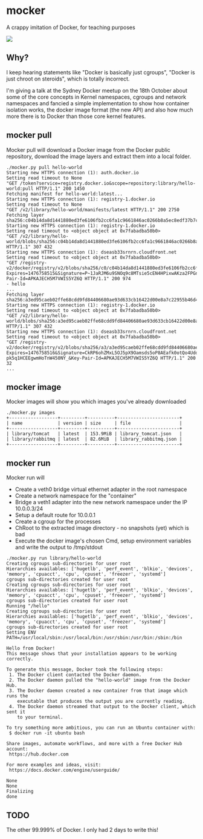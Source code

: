 # mocker
A crappy imitation of Docker, for teaching purposes

![](https://pbs.twimg.com/media/CmE8k1qVAAAZrIt.jpg)

## Why?

I keep hearing statements like "Docker is basically just cgroups", "Docker is just chroot on steroids", which is totally incorrect.

I'm giving a talk at the Sydney Docker meetup on the 18th October about some of the core concepts in Kernel namespaces, cgroups and network namespaces and fancied a simple implementation to show how container isolation works, the docker image format (the new API) and also how much more there is to
Docker than those core kernel features.

## mocker pull

Mocker pull will download a Docker image from the Docker public repository, download the image layers and extract them into a local folder.

```
./mocker.py pull hello-world
Starting new HTTPS connection (1): auth.docker.io
Setting read timeout to None
"GET /token?service=registry.docker.io&scope=repository:library/hello-world:pull HTTP/1.1" 200 1450
Fetching manifest for hello-world:latest...
Starting new HTTPS connection (1): registry-1.docker.io
Setting read timeout to None
"GET /v2/library/hello-world/manifests/latest HTTP/1.1" 200 2750
Fetching layer sha256:c04b14da8d1441880ed3fe6106fb2cc6fa1c9661846ac0266b8a5ec8edf37b7c..
Starting new HTTPS connection (1): registry-1.docker.io
Setting read timeout to <object object at 0x7fabadba50b0>
"GET /v2/library/hello-world/blobs/sha256:c04b14da8d1441880ed3fe6106fb2cc6fa1c9661846ac0266b8a5ec8edf37b7c HTTP/1.1" 307 432
Starting new HTTPS connection (1): dseasb33srnrn.cloudfront.net
Setting read timeout to <object object at 0x7fabadba50b0>
"GET /registry-v2/docker/registry/v2/blobs/sha256/c0/c04b14da8d1441880ed3fe6106fb2cc6fa1c9661846ac0266b8a5ec8edf37b7c/data?Expires=1476758515&Signature=P~1JaRJM6u9SNOq9c8MTsie5cEN4HPixwAKza2FPGnXu85au4r0fcbUhRWFnENHyTR1ntlYajARBIbelKb4Yf92OTFyVum~hKmOs3fXz7dCTRLNQDJ6iCuGZG1apqQ7j4JJLqP8bnkIe40FZ6WbYxG3pYqv2s0lxsdsFytgvCm0_&Key-Pair-Id=APKAJECH5M7VWIS5YZ6Q HTTP/1.1" 200 974
- hello
...
Fetching layer sha256:a3ed95caeb02ffe68cdd9fd84406680ae93d633cb16422d00e8a7c22955b46d4..
Starting new HTTPS connection (1): registry-1.docker.io
Setting read timeout to <object object at 0x7fabadba50b0>
"GET /v2/library/hello-world/blobs/sha256:a3ed95caeb02ffe68cdd9fd84406680ae93d633cb16422d00e8a7c22955b46d4 HTTP/1.1" 307 432
Starting new HTTPS connection (1): dseasb33srnrn.cloudfront.net
Setting read timeout to <object object at 0x7fabadba50b0>
"GET /registry-v2/docker/registry/v2/blobs/sha256/a3/a3ed95caeb02ffe68cdd9fd84406680ae93d633cb16422d00e8a7c22955b46d4/data?Expires=1476758516&Signature=CkRP6ohZMxL5OJ5pX9Oamsds5oP8AEafk0otQo4Udd21DA5SparSxSlJSR7JxXkF16BS8X2kdbVGxdJxehNHCsvb~Z2dIVyA9Vrr6XKgAfmgfP2prt2GixMJzi0HZDut8DRgSK57qlzvGlYRmeKL-pk5q1HCEEgwmHoTnW450NY_&Key-Pair-Id=APKAJECH5M7VWIS5YZ6Q HTTP/1.1" 200 32
...
```

## mocker image

Mocker images will show you which images you've already downloaded

```
./mocker.py images
+------------------+---------+----------+-----------------------+
| name             | version | size     | file                  |
+------------------+---------+----------+-----------------------+
| library/tomcat   | latest  | 153.9MiB | library_tomcat.json   |
| library/rabbitmq | latest  | 82.6MiB  | library_rabbitmq.json |
+------------------+---------+----------+-----------------------+
```

## mocker run

Mocker run will

- Create a veth0 bridge virtual ethernet adapter in the root namespace
- Create a network namespace for the "container"
- Bridge a veth1 adapter into the new network namespace under the IP 10.0.0.3/24
- Setup a default route for 10.0.0.1
- Create a cgroup for the processes
- ChRoot to the extracted image directory - no snapshots (yet) which is bad
- Execute the docker image's chosen Cmd, setup environment variables and write the output to /tmp/stdout

```
./mocker.py run library/hello-world
Creating cgroups sub-directories for user root
Hierarchies availables: ['hugetlb', 'perf_event', 'blkio', 'devices', 'memory', 'cpuacct', 'cpu', 'cpuset', 'freezer', 'systemd']
cgroups sub-directories created for user root
Creating cgroups sub-directories for user root
Hierarchies availables: ['hugetlb', 'perf_event', 'blkio', 'devices', 'memory', 'cpuacct', 'cpu', 'cpuset', 'freezer', 'systemd']
cgroups sub-directories created for user root
Running "/hello"
Creating cgroups sub-directories for user root
Hierarchies availables: ['hugetlb', 'perf_event', 'blkio', 'devices', 'memory', 'cpuacct', 'cpu', 'cpuset', 'freezer', 'systemd']
cgroups sub-directories created for user root
Setting ENV PATH=/usr/local/sbin:/usr/local/bin:/usr/sbin:/usr/bin:/sbin:/bin

Hello from Docker!
This message shows that your installation appears to be working correctly.

To generate this message, Docker took the following steps:
 1. The Docker client contacted the Docker daemon.
 2. The Docker daemon pulled the "hello-world" image from the Docker Hub.
 3. The Docker daemon created a new container from that image which runs the
    executable that produces the output you are currently reading.
 4. The Docker daemon streamed that output to the Docker client, which sent it
    to your terminal.

To try something more ambitious, you can run an Ubuntu container with:
 $ docker run -it ubuntu bash

Share images, automate workflows, and more with a free Docker Hub account:
 https://hub.docker.com

For more examples and ideas, visit:
 https://docs.docker.com/engine/userguide/

None
None
Finalizing
done
```

## TODO

The other 99.999% of Docker. I only had 2 days to write this!